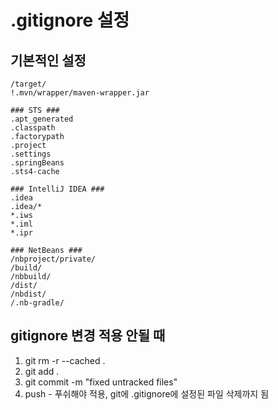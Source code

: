 # .gitignore 설정

## 기본적인 설정 

~~~
/target/
!.mvn/wrapper/maven-wrapper.jar

### STS ###
.apt_generated
.classpath
.factorypath
.project
.settings
.springBeans
.sts4-cache

### IntelliJ IDEA ###
.idea
.idea/*
*.iws
*.iml
*.ipr

### NetBeans ###
/nbproject/private/
/build/
/nbbuild/
/dist/
/nbdist/
/.nb-gradle/
~~~

## gitignore 변경 적용 안될 때

1. git rm -r --cached .
2. git add .
3. git commit -m "fixed untracked files"
4. push - 푸쉬해야 적용, git에 .gitignore에 설정된 파일 삭제까지 됨
